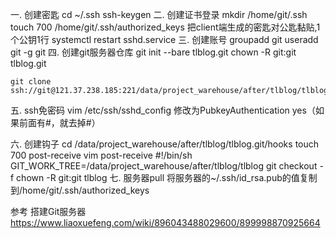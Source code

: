 一. 创建密匙
	cd ~/.ssh
	ssh-keygen
二. 创建证书登录
	mkdir /home/git/.ssh
	touch 700 /home/git/.ssh/authorized_keys
	把client端生成的密匙对公匙黏贴,1个公钥1行
	systemctl restart sshd.service
三. 创建账号
	groupadd git
	useradd git -g git
四. 创建git服务器仓库
	git init --bare tlblog.git
	chown -R git:git tlblog.git

	git clone ssh://git@121.37.238.185:221/data/project_warehouse/after/tlblog/tlblog.git

五. ssh免密码
	vim /etc/ssh/sshd_config
	修改为PubkeyAuthentication yes（如果前面有#，就去掉#）
	
六. 创建钩子
	cd /data/project_warehouse/after/tlblog/tlblog.git/hooks
	touch 700 post-receive
	vim post-receive
		#!/bin/sh 
		GIT_WORK_TREE=/data/project_warehouse/after/tlblog/tlblog git checkout -f
	chown -R git:git tlblog
七. 服务器pull
	将服务器的~/.ssh/id_rsa.pub的值复制到/home/git/.ssh/authorized_keys

参考
	搭建Git服务器
	https://www.liaoxuefeng.com/wiki/896043488029600/899998870925664

